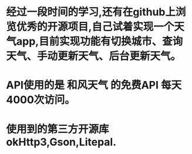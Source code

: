 # 经过一段时间的学习,还有在github上浏览优秀的开源项目,自己试着实现一个天气app,目前实现功能有切换城市、查询天气、手动更新天气、后台更新天气。

# API使用的是 和风天气 的免费API 每天4000次访问。

# 使用到的第三方开源库 okHttp3,Gson,Litepal.
